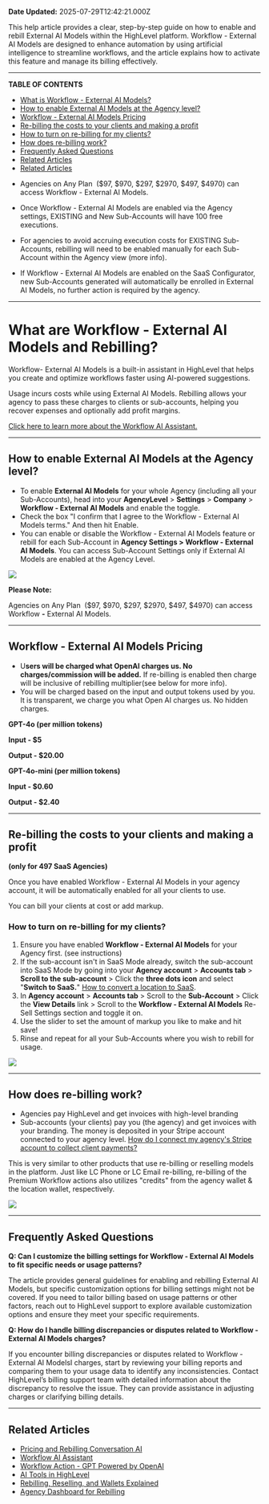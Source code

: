 **Date Updated:** 2025-07-29T12:42:21.000Z

This help article provides a clear, step-by-step guide on how to enable and rebill External AI Models within the HighLevel platform. Workflow - External AI Models are designed to enhance automation by using artificial intelligence to streamline workflows, and the article explains how to activate this feature and manage its billing effectively.

---

**TABLE OF CONTENTS**

* [What is Workflow - External AI Models?](#What-is-Workflow-AI-and-Rebilling?)
* [How to enable External AI Models at the Agency level?](#%E2%80%8BHow-to-enable-Workflow-AI-at-the-Agency-level?)
* [Workflow - External AI Models Pricing](#Workflow-AI-Pricing)
* [Re-billing the costs to your clients and making a profit](#Re-billing-the-costs-to-your-clients-and-making-a-profit)
* [How to turn on re-billing for my clients?](#How-to-turn-on-re-billing-for-my-clients?)
* [How does re-billing work?](#How-does-re-billing-work?)
* [Frequently Asked Questions](#Frequently-Asked-Questions)
* [Related Articles](#Related-Articles)
* [Related Articles](#Related-Articles)

  
- Agencies on Any Plan  ($97, $970, $297, $2970, $497, $4970) can access Workflow - External AI Models.  
  
- Once Workflow - External AI Models are enabled via the Agency settings, EXISTING and New Sub-Accounts will have 100 free executions.  
   
- For agencies to avoid accruing execution costs for EXISTING Sub-Accounts, rebilling will need to be enabled manually for each Sub-Account within the Agency view (more info).  
  
- If Workflow - External AI Models are enabled on the SaaS Configurator, new Sub-Accounts generated will automatically be enrolled in External AI Models, no further action is required by the agency.

---

# **What are Workflow - External AI Models and Rebilling?**

  
Workflow- External AI Models is a built-in assistant in HighLevel that helps you create and optimize workflows faster using AI-powered suggestions.  
  
Usage incurs costs while using External AI Models. Rebilling allows your agency to pass these charges to clients or sub-accounts, helping you recover expenses and optionally add profit margins.  
  
[Click here to learn more about the Workflow AI Assistant.](https://help.gohighlevel.com/en/support/solutions/articles/155000003970)

---

## **How to enable External AI Models at the Agency level?**

  
* To enable **External AI Models** for your whole Agency (including all your Sub-Accounts), head into your **AgencyLevel** \> **Settings** \> **Company** \> **Workflow - External AI Models** and enable the toggle.
* Check the box "I confirm that I agree to the Workflow - External AI Models terms." And then hit Enable.
* You can enable or disable the Workflow - External AI Models feature or rebill for each Sub-Account in **Agency Settings > Workflow - External AI Models**. You can access Sub-Account Settings only if External AI Models are enabled at the Agency Level.

  
![](https://s3.amazonaws.com/cdn.freshdesk.com/data/helpdesk/attachments/production/155050568735/original/UEG4SHSsVaIaYLceHHkN2vgSVwxTgOgNVg.jpeg?1753773086)
  
  
**Please Note:**

Agencies on Any Plan  ($97, $970, $297, $2970, $497, $4970) can access Workflow **-** External AI Models.

  
---

## **Workflow - External AI Models Pricing**  
  
* U**sers will be charged what OpenAI charges us. No charges/commission will be added.** If re-billing is enabled then charge will be inclusive of rebilling multiplier(see below for more info).
* You will be charged based on the input and output tokens used by you. It is transparent, we charge you what Open AI charges us. No hidden charges.

  
**GPT-4o (per million tokens)**

 **Input - $5**

 **Output - $20.00**

  
**GPT-4o-mini (per million tokens)** 

 **Input - $0.60** 

 **Output - $2.40**

---

## **Re-billing the costs to your clients and making a profit**

**(only for 497 SaaS Agencies)**

  
Once you have enabled Workflow - External AI Models in your agency account, it will be automatically enabled for all your clients to use. 

  
You can bill your clients at cost or add markup.

  
### **How to turn on re-billing for my clients?**

  
1. Ensure you have enabled **Workflow - External AI Models** for your Agency first. (see instructions)
2. If the sub-account isn't in SaaS Mode already, switch the sub-account into SaaS Mode by going into your **Agency account** \> **Accounts tab** \> **Scroll to the sub-account** \> Click the **three dots icon** and select "**Switch to SaaS.**" [How to convert a location to SaaS](https://help.gohighlevel.com/en/support/solutions/articles/48001184920).
3. In **Agency account** \> **Accounts tab** \> Scroll to the **Sub-Account** \> Click the **View Details** link > Scroll to the **Workflow - External AI Models** Re-Sell Settings section and toggle it on.
4. Use the slider to set the amount of markup you like to make and hit save!
5. Rinse and repeat for all your Sub-Accounts where you wish to rebill for usage.
  
  
![](https://s3.amazonaws.com/cdn.freshdesk.com/data/helpdesk/attachments/production/155050568590/original/6SSPY5cRxSCPqXA0umv2-kQJI4bKixhI9g.png?1753772973)

---

## **How does re-billing work?**

* Agencies pay HighLevel and get invoices with high-level branding
* Sub-accounts (your clients) pay you (the agency) and get invoices with your branding. The money is deposited in your Stripe account connected to your agency level. [How do I connect my agency's Stripe account to collect client payments?](https://help.gohighlevel.com/en/support/solutions/articles/48001171910)

  
This is very similar to other products that use re-billing or reselling models in the platform. Just like LC Phone or LC Email re-billing, re-billing of the Premium Workflow actions also utilizes "credits" from the agency wallet & the location wallet, respectively. 

  
![](https://s3.amazonaws.com/cdn.freshdesk.com/data/helpdesk/attachments/production/48284822559/original/irKDZVwLE-ObhLu4z1YZborho0yAeNLjAg.jpg?1677769882)

  
---

## **Frequently Asked Questions**

  
**Q: Can I customize the billing settings for Workflow - External AI Models to fit specific needs or usage patterns?**

The article provides general guidelines for enabling and rebilling External AI Models, but specific customization options for billing settings might not be covered. If you need to tailor billing based on usage patterns or other factors, reach out to HighLevel support to explore available customization options and ensure they meet your specific requirements.  
  
**Q: How do I handle billing discrepancies or disputes related to Workflow - External AI Models charges?**

If you encounter billing discrepancies or disputes related to Workflow - External AI ModelsI charges, start by reviewing your billing reports and comparing them to your usage data to identify any inconsistencies. Contact HighLevel’s billing support team with detailed information about the discrepancy to resolve the issue. They can provide assistance in adjusting charges or clarifying billing details.

---

## **Related Articles**

* [Pricing and Rebilling Conversation AI](https://help.gohighlevel.com/support/solutions/articles/155000001357-pricing-and-rebilling-conversation-ai)
* [Workflow AI Assistant](https://help.gohighlevel.com/en/support/solutions/articles/155000003970)
* [Workflow Action - GPT Powered by OpenAI](https://help.gohighlevel.com/en/support/solutions/articles/155000000209)
* [AI Tools in HighLevel](https://help.gohighlevel.com/en/support/solutions/articles/155000002166)
* [Rebilling, Reselling, and Wallets Explained](https://help.gohighlevel.com/en/support/solutions/articles/155000002095)
* [Agency Dashboard for Rebilling](https://help.gohighlevel.com/en/support/solutions/articles/155000004173)